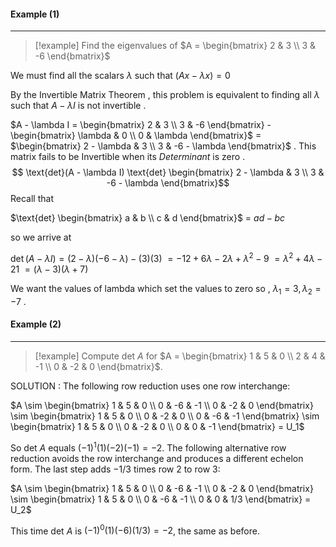 #### Example (1) 
___
> [!example] 
> Find the eigenvalues of $A = \begin{bmatrix} 2 & 3 \\ 3 & -6 \end{bmatrix}$ 

We must find all the scalars $\lambda$ such that $(Ax -\lambda x) = 0$

By the Invertible Matrix Theorem , this problem is equivalent to finding all $\lambda$ such that $A - \lambda I$ is not invertible . 

$A - \lambda I = \begin{bmatrix} 2 & 3 \\ 3 & -6 \end{bmatrix} - \begin{bmatrix} \lambda & 0 \\ 0 & \lambda \end{bmatrix}$  = $\begin{bmatrix} 2 - \lambda & 3 \\  3  & -6 - \lambda \end{bmatrix}$   . This matrix fails to be Invertible when its *Determinant* is zero . $$ \text{det}(A - \lambda I) \text{det} \begin{bmatrix} 2 - \lambda & 3 \\  3  & -6 - \lambda \end{bmatrix}$$ Recall that 

$\text{det} \begin{bmatrix} a & b \\ c &  d \end{bmatrix}$ = $ad - bc$  

so we arrive at 

$\det(A - \lambda I) = (2 - \lambda)(-6 - \lambda) - (3)(3)$
$= -12 + 6\lambda - 2\lambda + \lambda^2 - 9$
$= \lambda^2 + 4\lambda - 21$
$= (\lambda - 3)(\lambda + 7)$

We want the values of lambda which set the values to zero so , $\lambda_1 = 3 , \lambda_2 = -7$  . 

#### Example (2) 
___

> [!example] 
> Compute det $A$ for $A = \begin{bmatrix} 1 & 5 & 0 \\ 2 & 4 & -1 \\ 0 & -2 & 0 \end{bmatrix}$. 

SOLUTION :  The following row reduction uses one row interchange:

$A \sim \begin{bmatrix} 1 & 5 & 0 \\ 0 & -6 & -1 \\ 0 & -2 & 0 \end{bmatrix} \sim \begin{bmatrix} 1 & 5 & 0 \\ 0 & -2 & 0 \\ 0 & -6 & -1 \end{bmatrix} \sim \begin{bmatrix} 1 & 5 & 0 \\ 0 & -2 & 0 \\ 0 & 0 & -1 \end{bmatrix} = U_1$

So det $A$ equals $(-1)^1(1)(-2)(-1) = -2$. The following alternative row reduction avoids the row interchange and produces a different echelon form. The last step adds $-1/3$ times row 2 to row 3:

$A \sim \begin{bmatrix} 1 & 5 & 0 \\ 0 & -6 & -1 \\ 0 & -2 & 0 \end{bmatrix} \sim \begin{bmatrix} 1 & 5 & 0 \\ 0 & -6 & -1 \\ 0 & 0 & 1/3 \end{bmatrix} = U_2$

This time det $A$ is $(-1)^0(1)(-6)(1/3) = -2$, the same as before.